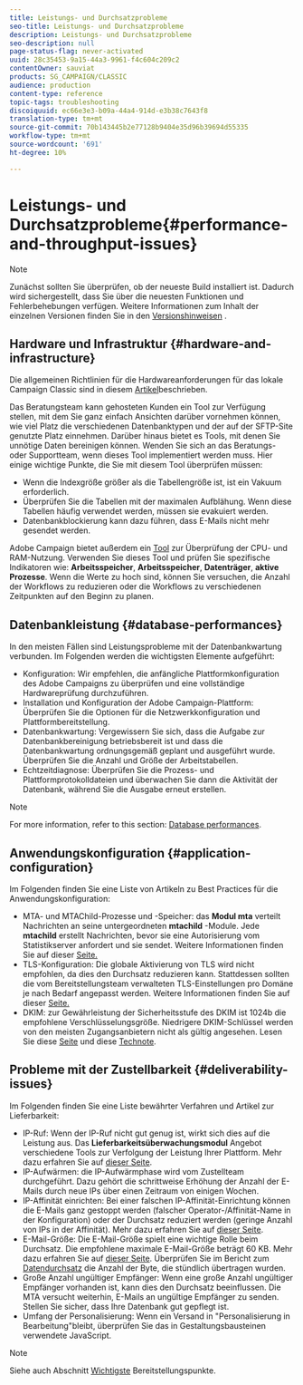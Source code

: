 ```yaml
---
title: Leistungs- und Durchsatzprobleme
seo-title: Leistungs- und Durchsatzprobleme
description: Leistungs- und Durchsatzprobleme
seo-description: null
page-status-flag: never-activated
uuid: 28c35453-9a15-44a3-9961-f4c604c209c2
contentOwner: sauviat
products: SG_CAMPAIGN/CLASSIC
audience: production
content-type: reference
topic-tags: troubleshooting
discoiquuid: ec66e3e3-b09a-44a4-914d-e3b38c7643f8
translation-type: tm+mt
source-git-commit: 70b143445b2e77128b9404e35d96b39694d55335
workflow-type: tm+mt
source-wordcount: '691'
ht-degree: 10%

---
```



# Leistungs- und Durchsatzprobleme{#performance-and-throughput-issues}

>[!NOTE]
>
>Zunächst sollten Sie überprüfen, ob der neueste Build installiert ist. Dadurch wird sichergestellt, dass Sie über die neuesten Funktionen und Fehlerbehebungen verfügen. Weitere Informationen zum Inhalt der einzelnen Versionen finden Sie in den [Versionshinweisen](../../rn/using/latest-release.md) .

## Hardware und Infrastruktur {#hardware-and-infrastructure}

Die allgemeinen Richtlinien für die Hardwareanforderungen für das lokale Campaign Classic sind in diesem [Artikel](https://helpx.adobe.com/de/campaign/kb/hardware-sizing-guide.html)beschrieben.

Das Beratungsteam kann gehosteten Kunden ein Tool zur Verfügung stellen, mit dem Sie ganz einfach Ansichten darüber vornehmen können, wie viel Platz die verschiedenen Datenbanktypen und der auf der SFTP-Site genutzte Platz einnehmen. Darüber hinaus bietet es Tools, mit denen Sie unnötige Daten bereinigen können. Wenden Sie sich an das Beratungs- oder Supportteam, wenn dieses Tool implementiert werden muss. Hier einige wichtige Punkte, die Sie mit diesem Tool überprüfen müssen:

* Wenn die Indexgröße größer als die Tabellengröße ist, ist ein Vakuum erforderlich.
* Überprüfen Sie die Tabellen mit der maximalen Aufblähung. Wenn diese Tabellen häufig verwendet werden, müssen sie evakuiert werden.
* Datenbankblockierung kann dazu führen, dass E-Mails nicht mehr gesendet werden.

Adobe Campaign bietet außerdem ein [Tool](../../production/using/monitoring-processes.md#manual-monitoring) zur Überprüfung der CPU- und RAM-Nutzung. Verwenden Sie dieses Tool und prüfen Sie spezifische Indikatoren wie: **Arbeitsspeicher**, **Arbeitsspeicher**, **Datenträger**, **aktive Prozesse**. Wenn die Werte zu hoch sind, können Sie versuchen, die Anzahl der Workflows zu reduzieren oder die Workflows zu verschiedenen Zeitpunkten auf den Beginn zu planen.

## Datenbankleistung {#database-performances}

In den meisten Fällen sind Leistungsprobleme mit der Datenbankwartung verbunden. Im Folgenden werden die wichtigsten Elemente aufgeführt:

* Konfiguration: Wir empfehlen, die anfängliche Plattformkonfiguration des Adobe Campaigns zu überprüfen und eine vollständige Hardwareprüfung durchzuführen.
* Installation und Konfiguration der Adobe Campaign-Plattform: Überprüfen Sie die Optionen für die Netzwerkkonfiguration und Plattformbereitstellung.
* Datenbankwartung: Vergewissern Sie sich, dass die Aufgabe zur Datenbankbereinigung betriebsbereit ist und dass die Datenbankwartung ordnungsgemäß geplant und ausgeführt wurde. Überprüfen Sie die Anzahl und Größe der Arbeitstabellen.
* Echtzeitdiagnose: Überprüfen Sie die Prozess- und Plattformprotokolldateien und überwachen Sie dann die Aktivität der Datenbank, während Sie die Ausgabe erneut erstellen.

>[!NOTE]
>
>For more information, refer to this section: [Database performances](../../production/using/database-performances.md).

## Anwendungskonfiguration {#application-configuration}

Im Folgenden finden Sie eine Liste von Artikeln zu Best Practices für die Anwendungskonfiguration:

* MTA- und MTAChild-Prozesse und -Speicher: das **Modul mta** verteilt Nachrichten an seine untergeordneten **mtachild** -Module. Jede **mtachild** erstellt Nachrichten, bevor sie eine Autorisierung vom Statistikserver anfordert und sie sendet. Weitere Informationen finden Sie auf dieser [Seite.](../../installation/using/email-deliverability.md)
* TLS-Konfiguration: Die globale Aktivierung von TLS wird nicht empfohlen, da dies den Durchsatz reduzieren kann. Stattdessen sollten die vom Bereitstellungsteam verwalteten TLS-Einstellungen pro Domäne je nach Bedarf angepasst werden. Weitere Informationen finden Sie auf dieser [Seite.](../../installation/using/email-deliverability.md#mx-configuration)
* DKIM: zur Gewährleistung der Sicherheitsstufe des DKIM ist 1024b die empfohlene Verschlüsselungsgröße. Niedrigere DKIM-Schlüssel werden von den meisten Zugangsanbietern nicht als gültig angesehen. Lesen Sie diese [Seite](../../delivery/using/technical-recommendations.md#dkim) und diese [Technote](https://helpx.adobe.com/de/campaign/kb/domain-name-delegation.html).

## Probleme mit der Zustellbarkeit {#deliverability-issues}

Im Folgenden finden Sie eine Liste bewährter Verfahren und Artikel zur Lieferbarkeit:

* IP-Ruf: Wenn der IP-Ruf nicht gut genug ist, wirkt sich dies auf die Leistung aus. Das **Lieferbarkeitsüberwachungsmodul** Angebot verschiedene Tools zur Verfolgung der Leistung Ihrer Plattform. Mehr dazu erfahren Sie auf [dieser Seite](../../delivery/using/monitoring-deliverability.md).
* IP-Aufwärmen: die IP-Aufwärmphase wird vom Zustellteam durchgeführt. Dazu gehört die schrittweise Erhöhung der Anzahl der E-Mails durch neue IPs über einen Zeitraum von einigen Wochen.
* IP-Affinität einrichten: Bei einer falschen IP-Affinität-Einrichtung können die E-Mails ganz gestoppt werden (falscher Operator-/Affinität-Name in der Konfiguration) oder der Durchsatz reduziert werden (geringe Anzahl von IPs in der Affinität). Mehr dazu erfahren Sie auf [dieser Seite](../../installation/using/email-deliverability.md#list-of-ip-addresses-to-use).
* E-Mail-Größe: Die E-Mail-Größe spielt eine wichtige Rolle beim Durchsatz. Die empfohlene maximale E-Mail-Größe beträgt 60 KB. Mehr dazu erfahren Sie auf [dieser Seite](https://helpx.adobe.com/legal/product-descriptions/campaign.html). Überprüfen Sie im Bericht zum [Datendurchsatz](../../reporting/using/global-reports.md#delivery-throughput) die Anzahl der Byte, die stündlich übertragen wurden.
* Große Anzahl ungültiger Empfänger: Wenn eine große Anzahl ungültiger Empfänger vorhanden ist, kann dies den Durchsatz beeinflussen. Die MTA versucht weiterhin, E-Mails an ungültige Empfänger zu senden. Stellen Sie sicher, dass Ihre Datenbank gut gepflegt ist.
* Umfang der Personalisierung: Wenn ein Versand in &quot;Personalisierung in Bearbeitung&quot;bleibt, überprüfen Sie das in Gestaltungsbausteinen verwendete JavaScript.

>[!NOTE]
>
>Siehe auch Abschnitt [Wichtigste](../../delivery/using/deliverability-key-points.md) Bereitstellungspunkte.

